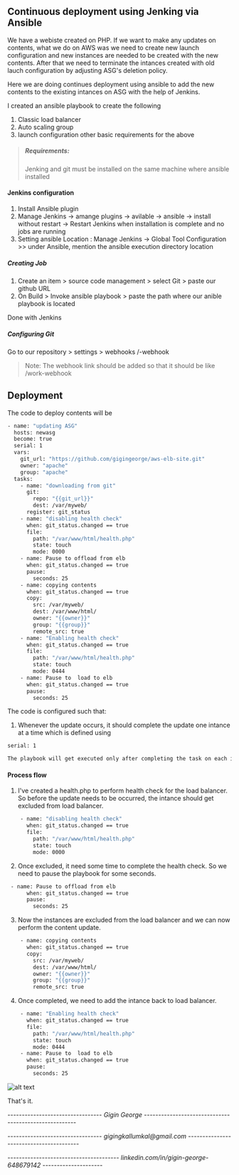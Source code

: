 ## Continuous deployment using Jenking via Ansible
We have a webiste created on PHP. 
If we want to make any updates on contents, what we do on AWS was we need to create new launch configuration and new instances are needed to be created with the new contents. After that we need to terminate the intances created with old lauch configuration by adjusting ASG's deletion policy. 

Here we are doing continues deployment using ansible to add the new contents to the existing intances on ASG with the help of Jenkins. 



I created an ansible playbook to create the following
1. Classic load balancer
2. Auto scaling group
3. launch configuration
other basic requirements for the above 

> ##### Requirements:
 >  Jenking and git must be installed on the same machine where ansible installed

#### Jenkins configuration
1. Install Ansible plugin 
2. Manage Jenkins -> amange plugins -> avilable -> ansible -> install without restart -> 
  Restart Jenkins when installation is complete and no jobs are running
3. Setting ansible Location : 
   Manage Jenkins -> Global Tool Configuration  >> under Ansible, mention the ansible execution directory location

##### Creating Job

1. Create an item > source code management > select Git > paste our github URL
2. On Build > Invoke ansible playbook > paste the path where our anible playbook is located

Done with Jenkins

##### Configuring Git

Go to our repository  > settings > webhooks <Add the jenkins machine IP>/<something>-webhook

> Note: The webhook link should be added so that it should be like <IP>/work-webhook

## Deployment

The code to deploy contents will be

```sh
- name: "updating ASG"
  hosts: newasg
  become: true
  serial: 1
  vars:
    git_url: "https://github.com/gigingeorge/aws-elb-site.git"
    owner: "apache"
    group: "apache"
  tasks:
    - name: "downloading from git"
      git:
        repo: "{{git_url}}"
        dest: /var/myweb/
      register: git_status
    - name: "disabling health check"
      when: git_status.changed == true
      file:
        path: "/var/www/html/health.php"
        state: touch
        mode: 0000
    - name: Pause to offload from elb
      when: git_status.changed == true
      pause:
        seconds: 25
    - name: copying contents
      when: git_status.changed == true
      copy:
        src: /var/myweb/
        dest: /var/www/html/
        owner: "{{owner}}"
        group: "{{group}}"
        remote_src: true
    - name: "Enabling health check"
      when: git_status.changed == true
      file:
        path: "/var/www/html/health.php"
        state: touch
        mode: 0444
    - name: Pause to  load to elb
      when: git_status.changed == true
      pause:
        seconds: 25
```
The code is configured such that:

1. Whenever the update occurs, it should complete the update one intance at a time which is defined using 
```sh
serial: 1

The playbook will get executed only after completing the task on each instance. If not, if the contents are big in size, applying to every intance at a time will cause the website to be down. 
```

#### Process flow

1. I've created a health.php to perform health check for the load balancer. So before the update needs to be occurred, the intance should get excluded from load balancer. 
```sh
    - name: "disabling health check"
      when: git_status.changed == true
      file:
        path: "/var/www/html/health.php"
        state: touch
        mode: 0000
```

2. Once excluded, it need some time to complete the health check. So we need to pause the playbook for some seconds.
```sh
 - name: Pause to offload from elb
      when: git_status.changed == true
      pause:
        seconds: 25
```
3.  Now the instances are excluded from the load balancer and we can now perform the content update. 
```sh
    - name: copying contents
      when: git_status.changed == true
      copy:
        src: /var/myweb/
        dest: /var/www/html/
        owner: "{{owner}}"
        group: "{{group}}"
        remote_src: true
```
4. Once completed, we need to add the intance back to load balancer.
```sh
    - name: "Enabling health check"
      when: git_status.changed == true
      file:
        path: "/var/www/html/health.php"
        state: touch
        mode: 0444
    - name: Pause to  load to elb
      when: git_status.changed == true
      pause:
        seconds: 25
```

![alt text](https://i.ibb.co/420h0K5/Screenshot.png)


That's it. 



--------------------------------- _Gigin George_ ------------------------------------------------------
 
 
--------------------------------- _gigingkallumkal@gmail.com_ ----------------------------------------
 
 
--------------------------------------- _linkedin.com/in/gigin-george-648679142_ ---------------------

